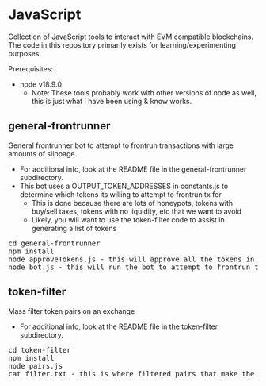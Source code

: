 # JavaScript

Collection of JavaScript tools to interact with EVM compatible blockchains. The code in this repository primarily exists for learning/experimenting purposes.
<p>

Prerequisites:
 - node v18.9.0
   - Note: These tools probably work with other versions of node as well, this is just what I have been using & know works.

## general-frontrunner
General frontrunner bot to attempt to frontrun transactions with large amounts of slippage.
 - For additional info, look at the README file in the general-frontrunner subdirectory.
 - This bot uses a OUTPUT_TOKEN_ADDRESSES in constants.js to determine which tokens its willing to attempt to frontrun tx for
   - This is done because there are lots of honeypots, tokens with buy/sell taxes, tokens with no liquidity, etc that we want to avoid
   - Likely, you will want to use the token-filter code to assist in generating a list of tokens
<pre>
cd general-frontrunner
npm install
node approveTokens.js - this will approve all the tokens in OUTPUT_TOKEN_ADDRESSES for swaps
node bot.js - this will run the bot to attempt to frontrun tx of tokens in OUTPUT_TOKEN_ADDRESSES where profitable
</pre>

## token-filter
Mass filter token pairs on an exchange
 - For additional info, look at the README file in the token-filter subdirectory.
<pre>
cd token-filter
npm install
node pairs.js
cat filter.txt - this is where filtered pairs that make the cut will be written to
</pre>
